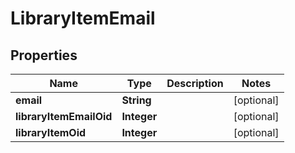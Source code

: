 

# LibraryItemEmail


## Properties

| Name | Type | Description | Notes |
|------------ | ------------- | ------------- | -------------|
|**email** | **String** |  |  [optional] |
|**libraryItemEmailOid** | **Integer** |  |  [optional] |
|**libraryItemOid** | **Integer** |  |  [optional] |



